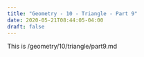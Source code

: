 ```yaml
---
title: "Geometry - 10 - Triangle - Part 9"
date: 2020-05-21T08:44:05-04:00
draft: false
---
```

This is /geometry/10/triangle/part9.md
